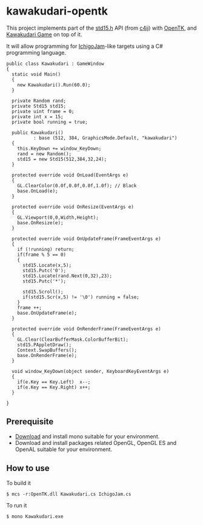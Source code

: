# kawakudari-opentk

This project implements part of the [std15.h](https://github.com/IchigoJam/c4ij/blob/master/src/std15.h) API (from [c4ij](https://github.com/IchigoJam/c4ij)) with [OpenTK](https://opentk.net), and [Kawakudari Game](https://ichigojam.github.io/print/en/KAWAKUDARI.html) on top of it.

It will allow programming for [IchigoJam](https://ichigojam.net/index-en.html)-like targets using a C# programming language.
```
public class Kawakudari : GameWindow
{
  static void Main()
  {
    new Kawakudari().Run(60.0);
  }

  private Random rand;
  private Std15 std15;
  private uint frame = 0;
  private int x = 15;
  private bool running = true;

  public Kawakudari()
          : base (512, 384, GraphicsMode.Default, "kawakudari")
  {
    this.KeyDown += window_KeyDown;
    rand = new Random();
    std15 = new Std15(512,384,32,24);
  }

  protected override void OnLoad(EventArgs e)
  {
    GL.ClearColor(0.0f,0.0f,0.0f,1.0f); // Black
    base.OnLoad(e);
  }

  protected override void OnResize(EventArgs e)
  {
    GL.Viewport(0,0,Width,Height);
    base.OnResize(e);
  }

  protected override void OnUpdateFrame(FrameEventArgs e)
  {
    if (!running) return;
    if(frame % 5 == 0)
    {
      std15.Locate(x,5);
      std15.Putc('0');
      std15.Locate(rand.Next(0,32),23);
      std15.Putc('*');

      std15.Scroll();
      if(std15.Scr(x,5) != '\0') running = false;
    }
    frame ++;
    base.OnUpdateFrame(e);
  }

  protected override void OnRenderFrame(FrameEventArgs e)
  {
    GL.Clear(ClearBufferMask.ColorBufferBit);
    std15.PAppletDraw();
    Context.SwapBuffers();       
    base.OnRenderFrame(e);
  }

  void window_KeyDown(object sender, KeyboardKeyEventArgs e)
  {
    if(e.Key == Key.Left)  x--;
    if(e.Key == Key.Right) x++;
  }

}

```

## Prerequisite

* [Download](https://www.mono-project.com/download/stable/) and install mono suitable for your environment.
* Download and install packages related OpenGL, OpenGL ES and OpenAL suitable for your environment.

## How to use

To build it
```
$ mcs -r:OpenTK.dll Kawakudari.cs IchigoJam.cs
```

To run it
```
$ mono Kawakudari.exe
```
